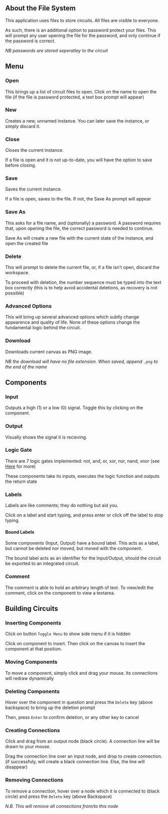 ## About the File System

This application uses files to store circuits. All files are visible to everyone.

As such, there is an additional option to password protect your files. This will prompt any user opening the file for the password, and only continue if the password is correct.

*NB passwords are stored seperatley to the circuit*

## Menu

### Open

This brings up a list of circuit files to open. Click on the name to open the file (if the file is password protected, a text box prompt will appear)

### New

Creates a new, unnamed instance. You can later save the instance, or simply discard it.

### Close

Closes the current instance.

If a file is open and it is not up-to-date, you will have the option to save before closing.

### Save

Saves the current instance.

If a file is open, saves to the file. If not, the Save As prompt will appear

### Save As

This asks for a file name, and (optionally) a password. A password requires that, upon opening the file, the correct password is needed to continue.

Save As will create a new file with the current state of the instance, and open the created file

### Delete

This will prompt to delete the current file, or, if a file isn't open, discard the workspace.

To proceed with deletion, the number sequence must be typed into the text box correctly (this is to help avoid accidental deletions, as recovery is not possible)

### Advanced Options

This will bring up several advanced options which subtly change appearence and quality of life. None of these options change the fundamental logic behind the circuit.

### Download

Downloads current canvas as PNG image.

*NB the download will have no file extension. When saved, append `.png` to the end of the name*

## Components

### Input

Outputs a high (1) or a low (0) signal. Toggle this by clicking on the component.

### Output

Visually shows the signal it is recieving.

### Logic Gate

There are 7 logic gates implemented: not, and, or, xor, nor, nand, xnor (see [Here](https://en.wikipedia.org/wiki/Logic_gate) for more)

These components take its inputs, executes the logic function and outputs the return state

### Labels

Labels are like comments; they do nothing but aid you.

Click on a label and start typing, and press enter or click off the label to stop typing.

#### Bound Labels

Some components (Input, Output) have a bound label. This acts as a label, but cannot be deleted nor moved, but moved with the component.

The bound label acts as an identifier for the Input/Output, should the circuit be exported to an integrated circuit.

### Comment

The comment is able to hold an arbitrary length of text.
To view/edit the comment, click on the component to view a textarea.

## Building Circuits

### Inserting Components

Click on button `Toggle Menu` to show side menu if it is hidden

Click on component to insert. Then click on the canvas to insert the component at that position.

### Moving Components

To move a component, simply click and drag your mouse. Its connections will redraw dynamically

### Deleting Components

Hover over the component in question and press the `Delete` key (above backspace) to bring up the deletion prompt

Then, press `Enter` to confirm deletion, or any other key to cancel

### Creating Connections

Click and drag from an output node (black circle). A connection line will be drawn to your mouse.

Drag the connection line over an input node, and drop to create connection. (if successfuly, will create a black connection line. Else, the line will disappear)

### Removing Connections

To remove a connection, hover over a node which it is connected to (black circle) and press the `Delete` key (above Backspace)

*N.B. This will remove all connections from/to this node*
